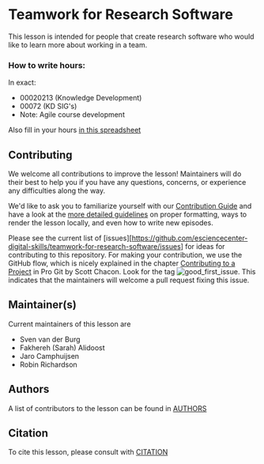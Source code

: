 # Teamwork for Research Software
This lesson is intended for people that create research software
who would like to learn more about working in a team.

### How to write hours:
In exact:
* 00020213 (Knowledge Development)
* 00072 (KD SIG's)
* Note: Agile course development

Also fill in your hours [in this spreadsheet](https://nlesc-my.sharepoint.com/:x:/g/personal/s_vanderburg_esciencecenter_nl/EbgKWLA71sdEvecqKsfdb3MBuIlQe8Mei8WEKYMxIAZsPA?e=0pAYEI)

## Contributing
We welcome all contributions to improve the lesson! Maintainers will do their best to help you if you have any
questions, concerns, or experience any difficulties along the way.

We'd like to ask you to familiarize yourself with our [Contribution Guide](CONTRIBUTING.md) and have a look at
the [more detailed guidelines][lesson-example] on proper formatting, ways to render the lesson locally, and even
how to write new episodes.

Please see the current list of [issues][https://github.com/esciencecenter-digital-skills/teamwork-for-research-software/issues]
for ideas for contributing to this repository. For making your contribution, we use the GitHub flow, which is
nicely explained in the chapter [Contributing to a Project](http://git-scm.com/book/en/v2/GitHub-Contributing-to-a-Project) in Pro Git
by Scott Chacon.
Look for the tag ![good_first_issue](https://img.shields.io/badge/-good%20first%20issue-gold.svg).
This indicates that the maintainers will welcome a pull request fixing this issue.


## Maintainer(s)

Current maintainers of this lesson are

* Sven van der Burg
* Fakhereh (Sarah) Alidoost
* Jaro Camphuijsen
* Robin Richardson

## Authors

A list of contributors to the lesson can be found in [AUTHORS](AUTHORS)

## Citation

To cite this lesson, please consult with [CITATION](CITATION)

[lesson-example]: https://carpentries.github.io/lesson-example
